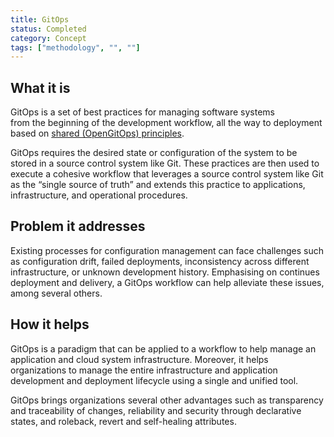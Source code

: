 ```yaml
---
title: GitOps
status: Completed
category: Concept
tags: ["methodology", "", ""]
---
```


## What it is

GitOps is a set of best practices for managing software systems  
from the beginning of the development workflow, all the way to deployment
based on [shared (OpenGitOps) principles](https://opengitops.dev/).

GitOps requires the desired state or configuration of the system to 
be stored in a source control system like Git.
These practices are then used to execute a cohesive workflow that 
leverages a source control system like Git as the “single source of truth” and 
extends this practice to applications, infrastructure, and operational procedures.

## Problem it addresses

Existing processes for configuration management can face 
challenges such as configuration drift, failed deployments, inconsistency 
across different infrastructure, or unknown development history.
Emphasising on continues deployment and delivery, 
a GitOps workflow can help alleviate these issues, 
among several others.

## How it helps

GitOps is a paradigm that can be applied to a workflow 
to help manage an application and cloud system infrastructure. 
Moreover, it helps organizations to manage the entire infrastructure 
and application development and deployment lifecycle using a 
single and unified tool.

GitOps brings organizations several other advantages 
such as transparency and traceability of changes, 
reliability and security through declarative states,
and roleback, revert and self-healing attributes.